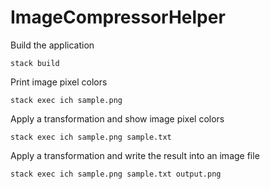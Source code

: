 # ImageCompressorHelper
Build the application
```
stack build
```

Print image pixel colors
```
stack exec ich sample.png
```

Apply a transformation and show image pixel colors
```
stack exec ich sample.png sample.txt
```

Apply a transformation and write the result into an image file
```
stack exec ich sample.png sample.txt output.png
```